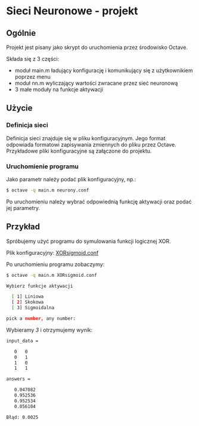 Sieci Neuronowe - projekt
=========================


Ogólnie
----------

Projekt jest pisany jako skrypt do uruchomienia przez środowisko Octave.

Składa się z 3 części:
* moduł main.m ładujący konfigurację i komunikujący się z użytkownikiem poprzez menu
* moduł nn.m wyliczający wartości zwracane przez sieć neuronową
* 3 małe moduły na funkcje aktywacji


Użycie
-------

### Definicja sieci
Definicja sieci znajduje się w pliku konfiguracyjnym. Jego format odpowiada formatowi zapisywania zmiennych do pliku przez Octave. 
Przykładowe pliki konfiguracyjne są załączone do projektu.

### Uruchomienie programu
Jako parametr należy podać plik konfiguracyjny, np.:

```bash
$ octave -q main.m neurony.conf
```

Po uruchomieniu należy wybrać odpowiednią funkcję aktywacji oraz podać jej parametry.


Przykład
--------

Spróbujemy użyć programu do symulowania funkcji logicznej XOR.

Plik konfiguracyjny: [XORsigmoid.conf](https://github.com/djstrong/Sieci-Neuronowe/blob/master/XORsigmoid.conf)

Po uruchomieniu programu zobaczymy:

```bash
$ octave -q main.m XORsigmoid.conf

Wybierz funkcje aktywacji

  [ 1] Liniowa
  [ 2] Skokowa
  [ 3] Sigmoidalna

pick a number, any number: 
```

Wybieramy *3* i otrzymujemy wynik:
```bash
input_data =

   0   0
   0   1
   1   0
   1   1

answers =

   0.047082
   0.952536
   0.952534
   0.056104

Błąd: 0.0025
```










